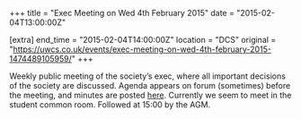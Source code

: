 +++
title = "Exec Meeting on Wed 4th February 2015"
date = "2015-02-04T13:00:00Z"

[extra]
end_time = "2015-02-04T14:00:00Z"
location = "DCS"
original = "https://uwcs.co.uk/events/exec-meeting-on-wed-4th-february-2015-1474489105959/"
+++

Weekly public meeting of the society’s exec, where all important decisions of the society are discussed. Agenda appears on forum (sometimes) before the meeting, and minutes are posted [here](https://uwcs.co.uk/minutes/). Currently we seem to meet in the student common room. Followed at 15:00 by the AGM.


